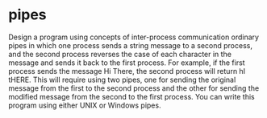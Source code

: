 # pipes
Design a program using concepts of inter-process communication ordinary pipes in which one process sends a string message to a second process, and the second process reverses the case of each character in the message and sends it back to the first process. For example, if the first process sends the message Hi There, the second process will return hI tHERE. This will require using two pipes, one for sending the original message from the first to the second process and the other for sending the modified message from  the second to the first process. You can write this program using either UNIX or Windows pipes.
